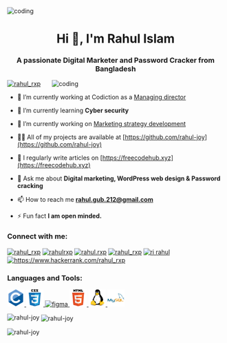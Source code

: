 <img align="center" alt="coding"  src="[https://scontent.fdac151-1.fna.fbcdn.net/v/t39.30808-6/292874322_606075481146166_6941291726822791908_n.jpg?_nc_cat=104&ccb=1-7&_nc_sid=19026a&_nc_eui2=AeEGqFDppDU_xUmepULQN9FeqlzZMWQf4hWqXNkxZB_iFfxk4Mrp3xY9fM4NBxs_H7O7jL5S9Nnq_6DmJKZC6qVO&_nc_ohc=asJ2PSkRwZ0AX-9ue69&_nc_ht=scontent.fdac151-1.fna&oh=00_AfDoJQCWX__lUYmmtto9BP3ZHSdE5-tNj36TdKmuaWbUvg&oe=64C4E9EA](https://blogger.googleusercontent.com/img/b/R29vZ2xl/AVvXsEhy2zalhbJ9Oux2D_CfRjv9bMdXEFYwdHTUtEvxdpz0RemcNsHPsVuIfbzyhB4-PGE86PSiW16aqWWDqOKrYuLlcI53gUiZFX9WZK2zyVICNLXsbZAQ3bGpaQFTP2rLH4c2neKPVAqidIawMYXKIaApB-YyalUHAHX0SV6LDg5INeYnLponXKuFDqOOhyphenhyphenhd/s1920/68747470733a2f2f666972656261736573746f726167652e676f6f676c65617069732e636f6d2f76302f622f666c6578692d636f64696e672e61707073706f742e636f6d2f6f2f64656d706769372d35323066386435662d363364342d343435332d383832322d646263313439616.gif)">



<h1 align="center">Hi 👋, I'm Rahul Islam</h1>
<h3 align="center">A passionate Digital Marketer and Password Cracker from Bangladesh</h3>

<img align="right" alt="coding" width="400" src="https://user-images.githubusercontent.com/55389276/140866485-8fb1c876-9a8f-4d6a-98dc-08c4981eaf70.gif">

<p align="left"> <a href="https://twitter.com/rahul_rxp" target="blank"><img src="https://img.shields.io/twitter/follow/rahul_rxp?logo=twitter&style=for-the-badge" alt="rahul_rxp" /></a> </p>

- 🔭 I’m currently working at Codiction as a [Managing director](https://facebook.com/codiction.official)

- 🌱 I’m currently learning **Cyber security**

- 🔭 I’m currently working on [Marketing strategy development](https://freecodehub.xyz)

- 👨‍💻 All of my projects are available at [https://github.com/rahul-joy](https://github.com/rahul-joy)

- 📝 I regularly write articles on [https://freecodehub.xyz](https://freecodehub.xyz)

- 💬 Ask me about **Digital marketing, WordPress web design & Password cracking**

- 📫 How to reach me **rahul.gub.212@gmail.com**

- ⚡ Fun fact **I am open minded.**

<h3 align="left">Connect with me:</h3>
<p align="left">
<a href="https://twitter.com/rahul_rxp" target="blank"><img align="center" src="https://raw.githubusercontent.com/rahuldkjain/github-profile-readme-generator/master/src/images/icons/Social/twitter.svg" alt="rahul_rxp" height="30" width="40" /></a>
<a href="https://linkedin.com/in/rahulrxp" target="blank"><img align="center" src="https://raw.githubusercontent.com/rahuldkjain/github-profile-readme-generator/master/src/images/icons/Social/linked-in-alt.svg" alt="rahulrxp" height="30" width="40" /></a>
<a href="https://fb.com/rahul.rxp" target="blank"><img align="center" src="https://raw.githubusercontent.com/rahuldkjain/github-profile-readme-generator/master/src/images/icons/Social/facebook.svg" alt="rahul.rxp" height="30" width="40" /></a>
<a href="https://instagram.com/rahul_rxp" target="blank"><img align="center" src="https://raw.githubusercontent.com/rahuldkjain/github-profile-readme-generator/master/src/images/icons/Social/instagram.svg" alt="rahul_rxp" height="30" width="40" /></a>
<a href="https://www.youtube.com/c/ri rahul" target="blank"><img align="center" src="https://raw.githubusercontent.com/rahuldkjain/github-profile-readme-generator/master/src/images/icons/Social/youtube.svg" alt="ri rahul" height="30" width="40" /></a>
<a href="https://www.hackerrank.com/https://www.hackerrank.com/rahul_rxp" target="blank"><img align="center" src="https://raw.githubusercontent.com/rahuldkjain/github-profile-readme-generator/master/src/images/icons/Social/hackerrank.svg" alt="https://www.hackerrank.com/rahul_rxp" height="30" width="40" /></a>
</p>

<h3 align="left">Languages and Tools:</h3>
<p align="left"> <a href="https://www.cprogramming.com/" target="_blank" rel="noreferrer"> <img src="https://raw.githubusercontent.com/devicons/devicon/master/icons/c/c-original.svg" alt="c" width="40" height="40"/> </a> <a href="https://www.w3schools.com/css/" target="_blank" rel="noreferrer"> <img src="https://raw.githubusercontent.com/devicons/devicon/master/icons/css3/css3-original-wordmark.svg" alt="css3" width="40" height="40"/> </a> <a href="https://www.figma.com/" target="_blank" rel="noreferrer"> <img src="https://www.vectorlogo.zone/logos/figma/figma-icon.svg" alt="figma" width="40" height="40"/> </a> <a href="https://www.w3.org/html/" target="_blank" rel="noreferrer"> <img src="https://raw.githubusercontent.com/devicons/devicon/master/icons/html5/html5-original-wordmark.svg" alt="html5" width="40" height="40"/> </a> <a href="https://www.linux.org/" target="_blank" rel="noreferrer"> <img src="https://raw.githubusercontent.com/devicons/devicon/master/icons/linux/linux-original.svg" alt="linux" width="40" height="40"/> </a> <a href="https://www.mysql.com/" target="_blank" rel="noreferrer"> <img src="https://raw.githubusercontent.com/devicons/devicon/master/icons/mysql/mysql-original-wordmark.svg" alt="mysql" width="40" height="40"/> </a> </p>

<p><img align="left" src="https://github-readme-stats.vercel.app/api/top-langs?username=rahul-joy&show_icons=true&locale=en&layout=compact" alt="rahul-joy" /></p>

<p>&nbsp;<img align="center" src="https://github-readme-stats.vercel.app/api?username=rahul-joy&show_icons=true&locale=en" alt="rahul-joy" /></p>

<p><img align="center" src="https://github-readme-streak-stats.herokuapp.com/?user=rahul-joy&" alt="rahul-joy" /></p>
